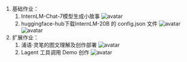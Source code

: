 1. 基础作业：
   1. InternLM-Chat-7模型生成小故事
      ![avatar](/home/pic/6.png)
   3. huggingface-hub下载InternLM-20B 的 config.json 文件
      ![avatar](/home/pic/7.png)
      ![avatar](/home/pic/8.png)
2. 扩展作业：
   1. 浦语·灵笔的图文理解及创作部署
      ![avatar](/home/pic/5.png)
   3. Lagent 工具调用 Demo 创作
      ![avatar](/home/pic/3.png)
